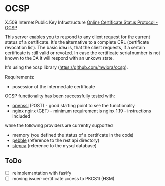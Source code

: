 # OCSP

X.509 Internet Public Key Infrastructure
[Online Certificate Status Protocol - OCSP](https://datatracker.ietf.org/doc/html/rfc6960)

This server enables you to respond to any client request for the current status of a certificate. It's the alternative to a complete CRL (certificate revocation list).
The basic idea is, that the client requests, if a certain certificate is still valid or revoked. In case the certificate serial number is not known to the CA it will respond with an unkown state.

It's using the ocsp library (https://github.com/mwiora/ocsp).

Requirements:
- posession of the intermediate certificate

OCSP functionality has been successfully tested with:
- [openssl](README-openssl.md) (POST)  - good starting point to see the functionality
- [nginx](README-nginx.md) nginx (GET) - minimum requirement is nginx 1.19 - instructions included

while the following providers are currently supported
- memory (you defined the status of a certificate in the code)
- [pebble](README-pebble.md) (reference to the rest api directory)
- [stepca](README-stepca.md) (reference to the mysql database)

ToDo
---------------
- [ ] reimplementation with fastify
- [ ] moving issuer-certificate access to PKCS11 (HSM)